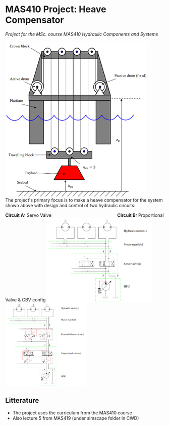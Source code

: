 # MAS410 Project: Heave Compensator

*Project for the MSc. course MAS410 Hydraulic Components and Systems*

<img src="projectImage.png" alt="drawing" width="450"/> \
The project's primary focus is to make a heave compensator for the 
system shown above with design and control of two hydraulic circuits:

**Circuit A:** Servo Valve &nbsp;&nbsp;&nbsp;&nbsp;&nbsp;&nbsp;&nbsp;
&nbsp;&nbsp;&nbsp;&nbsp;&nbsp;&nbsp;&nbsp;&nbsp;&nbsp;&nbsp;&nbsp;&nbsp;
&nbsp;&nbsp;&nbsp;&nbsp;
&nbsp;&nbsp;&nbsp;&nbsp;&nbsp;&nbsp;&nbsp;&nbsp;&nbsp;&nbsp;&nbsp;&nbsp;
&nbsp;&nbsp;&nbsp;&nbsp;&nbsp;&nbsp;&nbsp;&nbsp;&nbsp;&nbsp;&nbsp;&nbsp;
**Circuit B:** Proportional Valve & CBV config
<img src="circuitA.png" alt="drawing" width="335"/>
<img src="circuitB.png" alt="drawing" width="260"/>

## Litterature

- The project uses the curriculum from the MAS410 course
- Also lecture 5 from MAS419 (under simscape folder in CWD)
